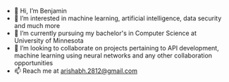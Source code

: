 - 👋 Hi, I’m Benjamin
- 👀 I’m interested in machine learning, artificial intelligence, data security and much more
- 🌱 I’m currently pursuing my bachelor's in Computer Science at University of Minnesota
- 💞️ I’m looking to collaborate on projects pertaining to API development, machine learning using neural networks and any other collaboration opportunities
- 📫 Reach me at arishabh.2812@gmail.com

<!---
a-rishabh/a-rishabh is a ✨ special ✨ repository because its `README.md` (this file) appears on your GitHub profile.
You can click the Preview link to take a look at your changes.
--->

